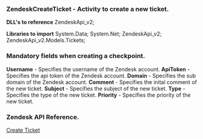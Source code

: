 ﻿
### ZendeskCreateTicket - Activity to create a new ticket.

**DLL's to reference**
ZendeskApi_v2;

**Libraries to import**
System.Data;
System.Net;
ZendeskApi_v2;
ZendeskApi_v2.Models.Tickets;

### Mandatory fields when creating a checkpoint.
**Username** - Specifies the username of the Zendesk account.
**ApiToken** - Specifies the api token of the Zendesk account.
**Domain** - Specifies the sub domain of the Zendesk account.
**Comment** - Specifies the inital comment of the new ticket.
**Subject** - Specifies the subject of the new ticket.
**Type** - Specifies the type of the new ticket.
**Priority** - Specifies the priority of the new ticket.

### Zendesk API Reference.

[Create Ticket](https://developer.zendesk.com/rest_api/docs/support/tickets#create-ticket)